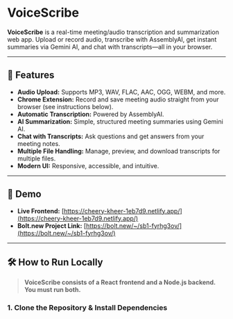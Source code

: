 # VoiceScribe

**VoiceScribe** is a real-time meeting/audio transcription and summarization web app. Upload or record audio, transcribe with AssemblyAI, get instant summaries via Gemini AI, and chat with transcripts—all in your browser.

---

## 🌟 Features

- **Audio Upload:** Supports MP3, WAV, FLAC, AAC, OGG, WEBM, and more.
- **Chrome Extension:** Record and save meeting audio straight from your browser (see instructions below).
- **Automatic Transcription:** Powered by AssemblyAI.
- **AI Summarization:** Simple, structured meeting summaries using Gemini AI.
- **Chat with Transcripts:** Ask questions and get answers from your meeting notes.
- **Multiple File Handling:** Manage, preview, and download transcripts for multiple files.
- **Modern UI:** Responsive, accessible, and intuitive.

---

## 🚀 Demo

- **Live Frontend:** [https://cheery-kheer-1eb7d9.netlify.app/](https://cheery-kheer-1eb7d9.netlify.app/)
- **Bolt.new Project Link:** [https://bolt.new/~/sb1-fyrhg3ov/](https://bolt.new/~/sb1-fyrhg3ov/)

---

## 🛠️ How to Run Locally

> **VoiceScribe consists of a React frontend and a Node.js backend. You must run both.**

### 1. Clone the Repository & Install Dependencies


